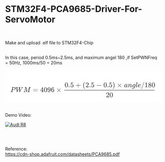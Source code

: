 # STM32F4-PCA9685-Driver-For-ServoMotor

</br>

Make and upload .elf file to STM32F4-Chip</br>

</br>
In this case, period 0.5ms~2.5ms, and maximum angel 180 ,if SetPWNFreq = 50Hz, 1000ms/50 = 20ms </br>

![alt text](https://github.com/GCY/STM32F4-PCA9685-Driver-For-ServoMotor/blob/master/pwm%20cal.png?raw=true)

</br>
Demo Video:</br>

[![Audi R8](http://img.youtube.com/vi/FVlaXNNLnnE/0.jpg)](https://youtu.be/FVlaXNNLnnE)

</br>
</br>

Reference: </br>
https://cdn-shop.adafruit.com/datasheets/PCA9685.pdf
